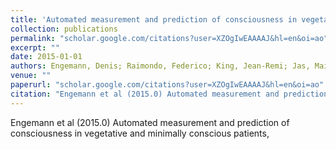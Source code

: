```yaml
---
title: 'Automated measurement and prediction of consciousness in vegetative and minimally conscious patients'
collection: publications
permalink: "scholar.google.com/citations?user=XZOgIwEAAAAJ&hl=en&oi=ao"
excerpt: ""
date: 2015-01-01
authors: Engemann, Denis; Raimondo, Federico; King, Jean-Remi; Jas, Mainak; Gramfort, Alexandre; Dehaene, Stanislas; Naccache, Lionel; Sitt, Jacobo; 
venue: ""
paperurl: "scholar.google.com/citations?user=XZOgIwEAAAAJ&hl=en&oi=ao"
citation: "Engemann et al (2015.0) Automated measurement and prediction of consciousness in vegetative and minimally conscious patients, <i></i>"
---
```

Engemann et al (2015.0) Automated measurement and prediction of consciousness in vegetative and minimally conscious patients, <i></i>
